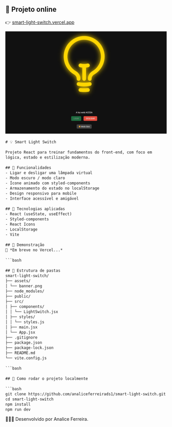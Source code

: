 ## 🔗 Projeto online

👉 [smart-light-switch.vercel.app](https://smart-light-switch.vercel.app/)

![Banner do projeto](./src/assets/image-projeto-smart-switch.png)

```
# 💡 Smart Light Switch

Projeto React para treinar fundamentos do front-end, com foco em lógica, estado e estilização moderna.

## 🚀 Funcionalidades
- Ligar e desligar uma lâmpada virtual
- Modo escuro / modo claro
- Ícone animado com styled-components
- Armazenamento do estado no localStorage   
- Design responsivo para mobile
- Interface acessível e amigável

## 🧠 Tecnologias aplicadas
- React (useState, useEffect)
- Styled-components
- React Icons
- LocalStorage
- Vite

## 📸 Demonstração
🔗 *Em breve no Vercel...*

```bash

## 📁 Estrutura de pastas
smart-light-switch/
├── assets/
│ └── banner.png
├── node_modules/
├── public/
├── src/
│ ├── components/
│ │ └── LightSwitch.jsx
│ ├── styles/
│ │ └── styles.js
│ ├── main.jsx
│ └── App.jsx
├── .gitignore
├── package.json
├── package-lock.json
├── README.md
└── vite.config.js

```bash

## 📁 Como rodar o projeto localmente

```bash
git clone https://github.com/analiceferreirads1/smart-light-switch.git
cd smart-light-switch
npm install
npm run dev

```
👩🏾‍💻 Desenvolvido por
Analice Ferreira.
